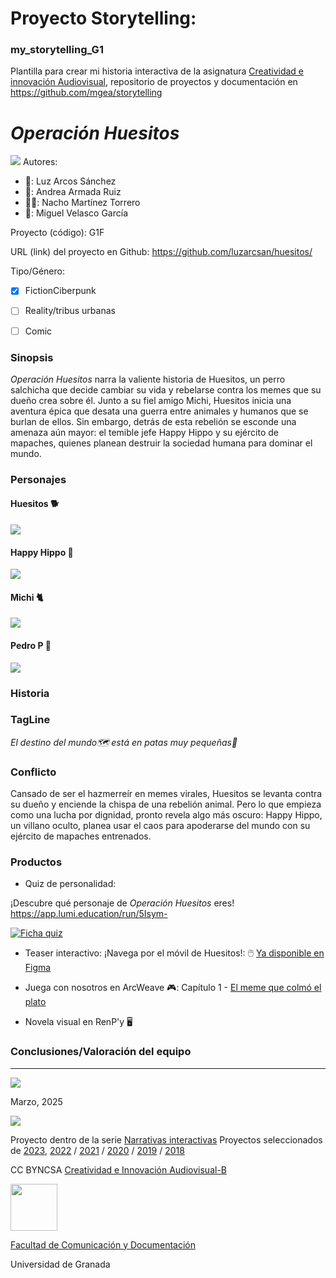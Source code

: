 
# Proyecto Storytelling: 
### my_storytelling_G1
Plantilla para crear mi historia interactiva de la asignatura [Creatividad e innovación Audiovisual](https://www.ugr.es/estudiantes/grados/grado-comunicacion-audiovisual/creacion-difusion-nuevos-contenidos-audiovis), repositorio de proyectos y documentación en https://github.com/mgea/storytelling

# *Operación Huesitos*
![](PortadaOperacionHuesitos.jpg)
Autores:  
<!---
Incluir lista de personas del grupo 
Se puede añadir enlace a página personal de github o lo que se quiera...(optativo)
-->

- 👩: Luz Arcos Sánchez
- 🦋: Andrea Armada Ruiz
- 🙇‍♂️: Nacho Martínez Torrero
- 👨: Miguel Velasco García 


Proyecto (código): G1F

URL (link) del proyecto en Github: https://github.com/luzarcsan/huesitos/


Tipo/Género:  
- [x] FictionCiberpunk  
- [ ] Reality/tribus urbanas  
- [ ] Comic



### Sinopsis
*Operación Huesitos* narra la valiente historia de Huesitos, un perro salchicha que decide cambiar su vida y rebelarse contra los memes que su dueño crea sobre él. Junto a su fiel amigo Michi, Huesitos inicia una aventura épica que desata una guerra entre animales y humanos que se burlan de ellos. Sin embargo, detrás de esta rebelión se esconde una amenaza aún mayor: el temible jefe Happy Hippo y su ejército de mapaches, quienes planean destruir la sociedad humana para dominar el mundo.

### Personajes

#### Huesitos 🐕
![](HuesitosFichaRedimensionada.png)
#### Happy Hippo 🦛
![](HappyHippoFicha.png)
#### Michi 🐈
![](MichiFicha.png)
#### Pedro P 🦝
![](PedroPFicha.png)

### Historia


### TagLine
*El destino del mundo🗺️ está en patas muy pequeñas🌭*

### Conflicto 
Cansado de ser el hazmerreír en memes virales, Huesitos se levanta contra su dueño y enciende la chispa de una rebelión animal. Pero lo que empieza como una lucha por dignidad, pronto revela algo más oscuro: Happy Hippo, un villano oculto, planea usar el caos para apoderarse del mundo con su ejército de mapaches entrenados.

### Productos

- Quiz de personalidad: 

¡Descubre qué personaje de *Operación Huesitos* eres! https://app.lumi.education/run/5Isym-

[![Ficha quiz](fichajuego.png)](https://app.lumi.education/run/5Isym-)


- Teaser interactivo:
¡Navega por el móvil de Huesitos!:
🖱️ [Ya disponible en Figma](https://www.figma.com/proto/dXbGgSGtlxjZm1pu5S7b7i/IGNACIO-MARTINEZ-TORRERO-s-team-library?node-id=3314-3239&p=f&t=wNQEOfQyfM9oL4AC-1&scaling=scale-down&content-scaling=fixed&page-id=0%3A1&starting-point-node-id=3314%3A3239&show-proto-sidebar=1)

- Juega con nosotros en ArcWeave :video_game::
Capítulo 1 - [El meme que colmó el plato](https://arcweave.com/app/project/gk6QqR46dK)

- Novela visual en RenP'y 🖥️
  
### Conclusiones/Valoración del equipo







------
![](https://upload.wikimedia.org/wikipedia/commons/thumb/6/62/CC-BY-SA-Andere_Wikis_%28v%29.svg/200px-CC-BY-SA-Andere_Wikis_%28v%29.svg.png)

<!---
Lista completa de emojis de markDown - https://gist.github.com/rxaviers/7360908) 
-->

Marzo, 2025

![](https://github.com/mgea/CRIAv/blob/main/logo_criav75.png)

Proyecto dentro de la serie [Narrativas interactivas](https://github.com/mgea/storytelling/blob/master/What_is_a_digital_storytelling.md) 
Proyectos seleccionados de [2023](https://github.com/mgea/storytelling/tree/master/2023), [2022](https://github.com/mgea/storytelling/blob/master/2022/readme.md) / [2021](https://github.com/mgea/storytelling/blob/master/2021/readme.md) / [2020](https://github.com/mgea/storytelling/blob/master/2020/readme.md)  / 
[2019](https://github.com/mgea/storytelling/blob/master/2019/readme.md) / [2018](https://github.com/mgea/storytelling/blob/master/2018/readme.md) 

CC BYNCSA [Creatividad e Innovación Audiovisual-B](https://github.com/mgea/criav/)

<img src="https://mirrors.creativecommons.org/presskit/buttons/88x31/png/by-nc-sa.png"  width="75" > 

[Facultad de Comunicación y Documentación](http://fcd.ugr.es)

Universidad de Granada
